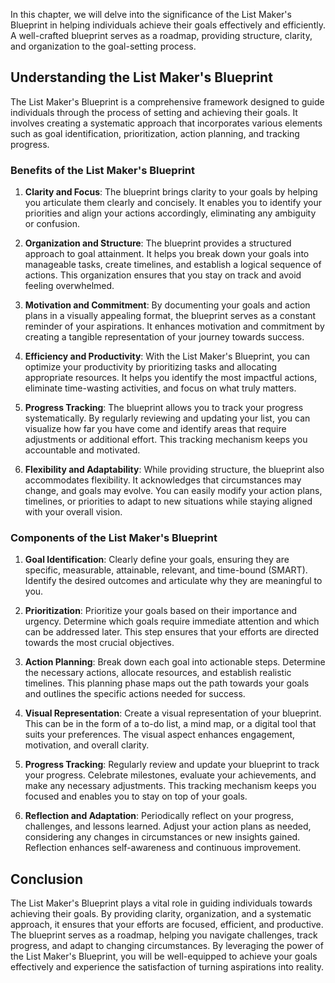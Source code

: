 
In this chapter, we will delve into the significance of the List Maker's Blueprint in helping individuals achieve their goals effectively and efficiently. A well-crafted blueprint serves as a roadmap, providing structure, clarity, and organization to the goal-setting process.

**Understanding the List Maker's Blueprint**
--------------------------------------------

The List Maker's Blueprint is a comprehensive framework designed to guide individuals through the process of setting and achieving their goals. It involves creating a systematic approach that incorporates various elements such as goal identification, prioritization, action planning, and tracking progress.

### **Benefits of the List Maker's Blueprint**

1. **Clarity and Focus**: The blueprint brings clarity to your goals by helping you articulate them clearly and concisely. It enables you to identify your priorities and align your actions accordingly, eliminating any ambiguity or confusion.

2. **Organization and Structure**: The blueprint provides a structured approach to goal attainment. It helps you break down your goals into manageable tasks, create timelines, and establish a logical sequence of actions. This organization ensures that you stay on track and avoid feeling overwhelmed.

3. **Motivation and Commitment**: By documenting your goals and action plans in a visually appealing format, the blueprint serves as a constant reminder of your aspirations. It enhances motivation and commitment by creating a tangible representation of your journey towards success.

4. **Efficiency and Productivity**: With the List Maker's Blueprint, you can optimize your productivity by prioritizing tasks and allocating appropriate resources. It helps you identify the most impactful actions, eliminate time-wasting activities, and focus on what truly matters.

5. **Progress Tracking**: The blueprint allows you to track your progress systematically. By regularly reviewing and updating your list, you can visualize how far you have come and identify areas that require adjustments or additional effort. This tracking mechanism keeps you accountable and motivated.

6. **Flexibility and Adaptability**: While providing structure, the blueprint also accommodates flexibility. It acknowledges that circumstances may change, and goals may evolve. You can easily modify your action plans, timelines, or priorities to adapt to new situations while staying aligned with your overall vision.

### **Components of the List Maker's Blueprint**

1. **Goal Identification**: Clearly define your goals, ensuring they are specific, measurable, attainable, relevant, and time-bound (SMART). Identify the desired outcomes and articulate why they are meaningful to you.

2. **Prioritization**: Prioritize your goals based on their importance and urgency. Determine which goals require immediate attention and which can be addressed later. This step ensures that your efforts are directed towards the most crucial objectives.

3. **Action Planning**: Break down each goal into actionable steps. Determine the necessary actions, allocate resources, and establish realistic timelines. This planning phase maps out the path towards your goals and outlines the specific actions needed for success.

4. **Visual Representation**: Create a visual representation of your blueprint. This can be in the form of a to-do list, a mind map, or a digital tool that suits your preferences. The visual aspect enhances engagement, motivation, and overall clarity.

5. **Progress Tracking**: Regularly review and update your blueprint to track your progress. Celebrate milestones, evaluate your achievements, and make any necessary adjustments. This tracking mechanism keeps you focused and enables you to stay on top of your goals.

6. **Reflection and Adaptation**: Periodically reflect on your progress, challenges, and lessons learned. Adjust your action plans as needed, considering any changes in circumstances or new insights gained. Reflection enhances self-awareness and continuous improvement.

Conclusion
----------

The List Maker's Blueprint plays a vital role in guiding individuals towards achieving their goals. By providing clarity, organization, and a systematic approach, it ensures that your efforts are focused, efficient, and productive. The blueprint serves as a roadmap, helping you navigate challenges, track progress, and adapt to changing circumstances. By leveraging the power of the List Maker's Blueprint, you will be well-equipped to achieve your goals effectively and experience the satisfaction of turning aspirations into reality.
